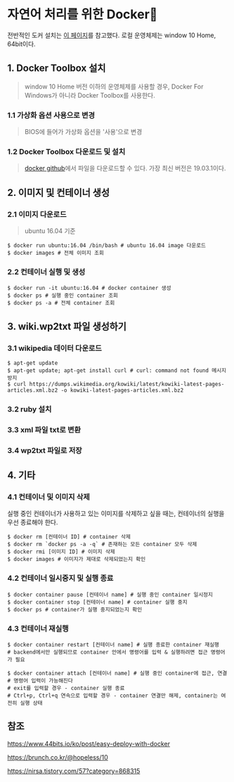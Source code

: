 # 자연어 처리를 위한 Docker:whale:

전반적인 도커 설치는 [이 페이지](https://steemit.com/kr/@mystarlight/docker)를 참고했다. 로컬 운영체제는 window 10 Home, 64bit이다.

## 1. Docker Toolbox 설치

> window 10 Home 버전 이하의 운영체제를 사용할 경우, Docker For Windows가 아니라 Docker Toolbox를 사용한다.

### 1.1 가상화 옵션 사용으로 변경

> BIOS에 들어가 가상화 옵션을 '사용'으로 변경

### 1.2 Docker Toolbox 다운로드 및 설치

> [docker github](https://github.com/docker/toolbox/releases)에서 파일을 다운로드할 수 있다. 가장 최신 버전은 19.03.1이다. 



## 2. 이미지 및 컨테이너 생성

### 2.1 이미지 다운로드

> ubuntu 16.04 기준

```shell
$ docker run ubuntu:16.04 /bin/bash # ubuntu 16.04 image 다운로드
$ docker images # 전체 이미지 조회
```



### 2.2 컨테이너 실행 및 생성

```shell
$ docker run -it ubuntu:16.04 # docker container 생성
$ docker ps # 실행 중인 container 조회
$ docker ps -a # 전체 container 조회
```



## 3. wiki.wp2txt 파일 생성하기

### 3.1 wikipedia 데이터 다운로드

```shell
$ apt-get update
$ apt-get update; apt-get install curl # curl: command not found 메시지 방지
$ curl https://dumps.wikimedia.org/kowiki/latest/kowiki-latest-pages-articles.xml.bz2 -o kowiki-latest-pages-articles.xml.bz2
```

### 3.2 ruby 설치

### 3.3 xml 파일 txt로 변환 

### 3.4 wp2txt 파일로 저장



## 4. 기타 

### 4.1 컨테이너 및 이미지 삭제

실행 중인 컨테이너가 사용하고 있는 이미지를 삭제하고 싶을 때는, 컨테이너의 실행을 우선 종료해야 한다.

```shell
$ docker rm [컨테이너 ID] # container 삭제
$ docker rm `docker ps -a -q` # 존재하는 모든 container 모두 삭제
$ docker rmi [이미지 ID] # 이미지 삭제
$ docker images # 이미지가 제대로 삭제되었는지 확인
```

### 4.2 컨테이너 일시중지 및 실행 종료

```shell
$ docker container pause [컨테이너 name] # 실행 중인 container 일시정지
$ docker container stop [컨테이너 name] # container 실행 중지
$ docker ps # container가 실행 중지되었는지 확인
```

### 4.3 컨테이너 재실행 

```shell
$ docker container restart [컨테이너 name] # 실행 종료한 container 재실행
# backend에서만 실행되므로 container 안에서 명령어를 입력 & 실행하려면 접근 명령어가 필요

$ docker container attach [컨테이너 name] # 실행 중인 container에 접근, 연결
# 명령어 입력이 가능해진다
# exit를 입력할 경우 - container 실행 종료
# Ctrl+p, Ctrl+q 연속으로 입력할 경우 - container 연결만 해제, container는 여전히 실행 상태
```

 



## 참조

https://www.44bits.io/ko/post/easy-deploy-with-docker

https://brunch.co.kr/@hopeless/10

https://nirsa.tistory.com/57?category=868315

